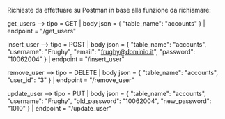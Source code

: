Richieste da effettuare su Postman in base alla funzione da richiamare:

get_users --> tipo = GET | body json = {
"table_name": "accounts"
} | endpoint = "/get_users"

insert_user --> tipo = POST | body json = {
    "table_name": "accounts",
    "username": "Frughy",
    "email": "frughy@dominio.it",
    "password": "10062004"
} | endpoint = "/insert_user"

remove_user --> tipo = DELETE | body json = {
    "table_name": "accounts",
    "user_id": "3"
} | endpoint = "/remove_user"

update_user --> tipo = PUT | body json =  {
	"table_name": "accounts",
    "username": "Frughy",
    "old_password": "10062004",
    "new_password": "1010"
} | endpoint = "/update_user"
